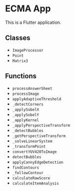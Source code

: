 # ECMA App

This is a Flutter application.

## Classes

- `ImageProcessor`
- `Point`
- `Matrix3`

## Functions

- `processAnswerSheet`
- `processImage`
- `applyAdaptiveThreshold`
- `_detectCorners`
- `_applySobelX`
- `_applySobelY`
- `_applyKernel`
- `_applyPerspectiveTransform`
- `_detectBubbles`
- `_getPerspectiveTransform`
- `_solveLinearSystem`
- `_transformPoint`
- `convertYUV420ToImage`
- `detectBubbles`
- `applyCannyEdgeDetection`
- `findContours`
- `_followContour`
- `calculateRawScore`
- `calculateItemAnalysis`
